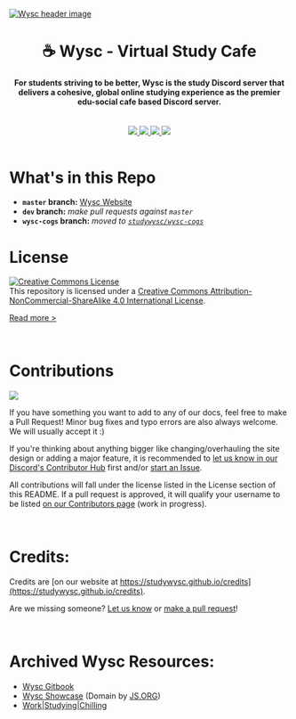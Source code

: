 [![Wysc header image](https://raw.githubusercontent.com/studywysc/studywysc.github.io/master/docs/media/wysc_header01.jpg)](https://studywysc.github.io)

<h1 align="center">
    ☕ Wysc -  Virtual Study Cafe
</h1>

<h4 align="center">
  For students striving to be better, Wysc is <strong>the study Discord server</strong> that delivers a <strong>cohesive, global online studying experience</strong> as the premier edu-social cafe based Discord server.
</h4>

<br>
<div align="center">
  <a href="https://studywysc.github.io/invite">
    <img src="https://img.shields.io/badge/Discord-▸-7289DA?style=for-the-badge&logo=discord&logoColor=white" />
  </a>
  <a href="https://studywysc.github.io">
    <img src="https://img.shields.io/badge/Website-▸-0C3247?style=for-the-badge&logo=safari&logoColor=white" />
  </a>
  <a href="https://studywysc.github.io/docs">
    <img src="https://img.shields.io/badge/Wysc%20Docs-▸-343A40?style=for-the-badge&logo=gitbook&logoColor=white" />
  </a>
  <a href="https://github.com/studywysc/studywysc.github.io/issues">
    <img src="https://img.shields.io/github/issues/studywysc/wysc?style=for-the-badge&logo=github" />
  </a>
</div>
<br>


# What's in this Repo

- **`master` branch:** [Wysc Website](https://studywysc.github.io)
- **`dev` branch:** *make pull requests against `master`*
- **`wysc-cogs` branch:** *moved to [`studywysc/wysc-cogs`](https://github.com/studywysc/wysc-cogs)*


# License

<a rel="license" href="http://creativecommons.org/licenses/by-nc-sa/4.0/"><img alt="Creative Commons License" style="border-width:0" src="https://i.creativecommons.org/l/by-nc-sa/4.0/88x31.png" /></a><br />This repository is licensed under a <a rel="license" href="http://creativecommons.org/licenses/by-nc-sa/4.0/">Creative Commons Attribution-NonCommercial-ShareAlike 4.0 International License</a>.

[Read more &gt;](https://studywysc.github.io/licenses)

 

# Contributions

<a href="https://studywysc.github.io/docs/dev">
  <img src="https://img.shields.io/badge/Contribution%20Guide-▸-343A40?style=for-the-badge&logo=gitbook&logoColor=white" />
</a>
<br>

If you have something you want to add to any of our docs, feel free to make a Pull Request! Minor bug fixes and typo errors are also always welcome. We will usually accept it :)

If you're thinking about anything bigger like changing/overhauling the site design or adding a major feature, it is recommended to [let us know in our Discord's Contributor Hub](https://studywysc.github.io/invite) first and/or [start an Issue](https://github.com/studywysc/studywysc.github.io/issues).

All contributions will fall under the license listed in the License section of this README. If a pull request is approved, it will qualify your username to be listed [on our Contributors page](https://studywysc.github.io/contributors) (work in progress).

 

# Credits:

Credits are [on our website at https://studywysc.github.io/credits](https://studywysc.github.io/credits).

Are we missing someone? [Let us know](https://studywysc.github.io/contact#official-inquiries) or [make a pull request](https://github.com/studywysc/studywysc.github.io/blob/dev/docs/_data/credits.yml)!

 

# Archived Wysc Resources:

* [Wysc Gitbook](https://gdocs.gitbook.io/wysc/)
* [Wysc Showcase](https://wysc.js.org/) (Domain by [JS.ORG](https://js.org))
* [Work\|Studying\|Chilling](https://studywysc.github.io/joinwsc)

